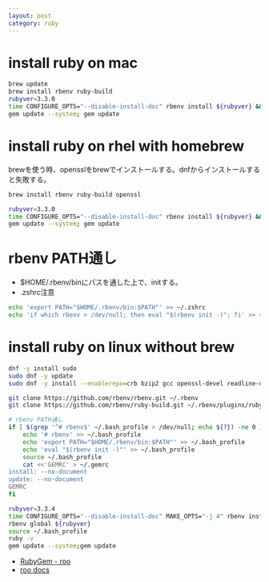 ```yaml
---
layout: post
category: ruby
---
```


# install ruby on mac

```sh
brew update
brew install rbenv ruby-build
rubyver=3.3.0
time CONFIGURE_OPTS="--disable-install-doc" rbenv install ${rubyver} && rbenv global ${rubyver}
gem update --system; gem update
```

# install ruby on rhel with homebrew

brewを使う時、opensslをbrewでインストールする。dnfからインストールすると失敗する。

```sh
brew install rbenv ruby-build openssl

rubyver=3.3.0
time CONFIGURE_OPTS="--disable-install-doc" rbenv install ${rubyver} && rbenv global ${rubyver}
gem update --system; gem update
```

# rbenv PATH通し

- $HOME/.rbenv/binにパスを通した上で、initする。
- .zshrc注意

```sh
echo 'export PATH="$HOME/.rbenv/bin:$PATH"' >> ~/.zshrc
echo 'if which rbenv > /dev/null; then eval "$(rbenv init -)"; fi' >> ~/.zshrc 
```

# install ruby on linux without brew

```sh
dnf -y install sudo
sudo dnf -y update
sudo dnf -y install --enablerepo=crb bzip2 gcc openssl-devel readline-devel zlib-devel libyaml-devel git

git clone https://github.com/rbenv/rbenv.git ~/.rbenv
git clone https://github.com/rbenv/ruby-build.git ~/.rbenv/plugins/ruby-build

# rbenv PATH通し
if [ $(grep '^# rbenv$' ~/.bash_profile > /dev/null; echo ${?}) -ne 0 ] ; then
    echo '# rbenv' >> ~/.bash_profile
    echo 'export PATH="$HOME/.rbenv/bin:$PATH"' >> ~/.bash_profile
    echo 'eval "$(rbenv init -)"' >> ~/.bash_profile
    source ~/.bash_profile
    cat <<'GEMRC' > ~/.gemrc
install: --no-document
update: --no-document
GEMRC
fi

rubyver=3.3.4
time CONFIGURE_OPTS="--disable-install-doc" MAKE_OPTS="-j 4" rbenv install ${rubyver}
rbenv global ${rubyver}
source ~/.bash_profile
ruby -v
gem update --system;gem update
```

- [RubyGem - roo](https://rubygems.org/gems/roo)
- [roo docs](https://www.rubydoc.info/gems/roo/2.10.1)
